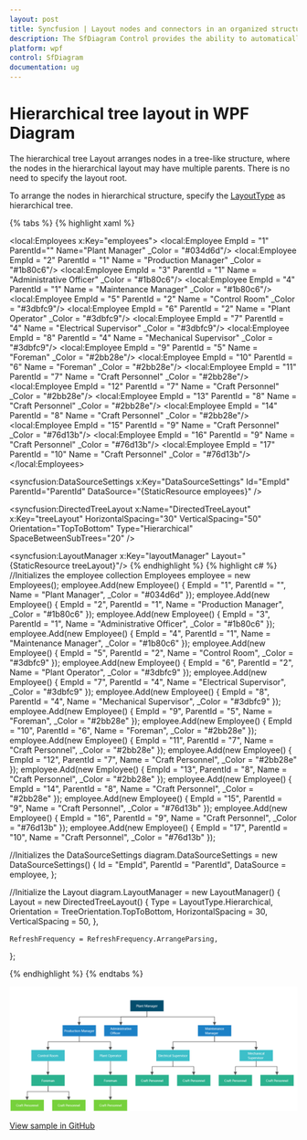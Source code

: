 ```yaml
---
layout: post
title: Syncfusion | Layout nodes and connectors in an organized structure
description: The SfDiagram Control provides the ability to automatically arrange nodes using one of the predefined layouts. 
platform: wpf
control: SfDiagram
documentation: ug
---
```


# Hierarchical tree layout in WPF Diagram

The hierarchical tree Layout arranges nodes in a tree-like structure, where the nodes in the hierarchical layout may have multiple parents. There is no need to specify the layout root.

To arrange the nodes in hierarchical structure, specify the [LayoutType](https://help.syncfusion.com/cr/wpf/Syncfusion.UI.Xaml.Diagram.Layout.DirectedTreeLayout.html#Syncfusion_UI_Xaml_Diagram_Layout_DirectedTreeLayout_Type) as hierarchical tree.

{% tabs %}
{% highlight xaml %}

<!-- Initializes the employee collection-->
<local:Employees x:Key="employees">
    <local:Employee EmpId = "1" ParentId="" Name="Plant Manager" _Color = "#034d6d"/>
    <local:Employee EmpId = "2" ParentId = "1" Name = "Production Manager" _Color = "#1b80c6"/>
    <local:Employee EmpId = "3" ParentId = "1" Name = "Administrative Officer" _Color = "#1b80c6"/>
    <local:Employee EmpId = "4" ParentId = "1" Name = "Maintenance Manager" _Color = "#1b80c6"/>
    <local:Employee EmpId = "5" ParentId = "2" Name = "Control Room" _Color = "#3dbfc9"/>
    <local:Employee EmpId = "6" ParentId = "2" Name = "Plant Operator" _Color = "#3dbfc9"/>
    <local:Employee EmpId = "7" ParentId = "4" Name = "Electrical Supervisor" _Color = "#3dbfc9"/>
    <local:Employee EmpId = "8" ParentId = "4" Name = "Mechanical Supervisor" _Color = "#3dbfc9"/>
    <local:Employee EmpId = "9" ParentId = "5" Name = "Foreman" _Color = "#2bb28e"/>
    <local:Employee EmpId = "10" ParentId = "6" Name = "Foreman" _Color = "#2bb28e"/>
    <local:Employee EmpId = "11" ParentId = "7" Name = "Craft Personnel" _Color = "#2bb28e"/>
    <local:Employee EmpId = "12" ParentId = "7" Name = "Craft Personnel" _Color = "#2bb28e"/>
    <local:Employee EmpId = "13" ParentId = "8" Name = "Craft Personnel" _Color = "#2bb28e"/>
    <local:Employee EmpId = "14" ParentId = "8" Name = "Craft Personnel" _Color = "#2bb28e"/>
    <local:Employee EmpId = "15" ParentId = "9" Name = "Craft Personnel" _Color = "#76d13b"/>
    <local:Employee EmpId = "16" ParentId = "9" Name = "Craft Personnel" _Color = "#76d13b"/>
    <local:Employee EmpId = "17" ParentId = "10" Name = "Craft Personnel" _Color = "#76d13b"/>
</local:Employees>

<!--Initializes the DataSourceSettings -->
<syncfusion:DataSourceSettings x:Key="DataSourceSettings" Id="EmpId" 
                               ParentId="ParentId"
                               DataSource="{StaticResource employees}" />
<!--Initialize the Layout-->
<syncfusion:DirectedTreeLayout x:Name="DirectedTreeLayout" 
                               x:Key="treeLayout" 
                               HorizontalSpacing="30" 
                               VerticalSpacing="50" 
                               Orientation="TopToBottom" 
                               Type="Hierarchical" 
                               SpaceBetweenSubTrees="20" />
<!--Initialize the Layout Manager-->
<syncfusion:LayoutManager x:Key="layoutManager" 
                          Layout="{StaticResource treeLayout}"/>
{% endhighlight %}
{% highlight c# %}
//Initializes the employee collection
Employees employee = new Employees();
employee.Add(new Employee() { EmpId = "1", ParentId = "", Name = "Plant Manager", _Color = "#034d6d" });
employee.Add(new Employee() { EmpId = "2", ParentId = "1", Name = "Production Manager", _Color = "#1b80c6" });
employee.Add(new Employee() { EmpId = "3", ParentId = "1", Name = "Administrative Officer", _Color = "#1b80c6" });
employee.Add(new Employee() { EmpId = "4", ParentId = "1", Name = "Maintenance Manager", _Color = "#1b80c6" });
employee.Add(new Employee() { EmpId = "5", ParentId = "2", Name = "Control Room", _Color = "#3dbfc9" });
employee.Add(new Employee() { EmpId = "6", ParentId = "2", Name = "Plant Operator", _Color = "#3dbfc9" });
employee.Add(new Employee() { EmpId = "7", ParentId = "4", Name = "Electrical Supervisor", _Color = "#3dbfc9" });
employee.Add(new Employee() { EmpId = "8", ParentId = "4", Name = "Mechanical Supervisor", _Color = "#3dbfc9" });
employee.Add(new Employee() { EmpId = "9", ParentId = "5", Name = "Foreman", _Color = "#2bb28e" });
employee.Add(new Employee() { EmpId = "10", ParentId = "6", Name = "Foreman", _Color = "#2bb28e" });
employee.Add(new Employee() { EmpId = "11", ParentId = "7", Name = "Craft Personnel", _Color = "#2bb28e" });
employee.Add(new Employee() { EmpId = "12", ParentId = "7", Name = "Craft Personnel", _Color = "#2bb28e" });
employee.Add(new Employee() { EmpId = "13", ParentId = "8", Name = "Craft Personnel", _Color = "#2bb28e" });
employee.Add(new Employee() { EmpId = "14", ParentId = "8", Name = "Craft Personnel", _Color = "#2bb28e" });
employee.Add(new Employee() { EmpId = "15", ParentId = "9", Name = "Craft Personnel", _Color = "#76d13b" });
employee.Add(new Employee() { EmpId = "16", ParentId = "9", Name = "Craft Personnel", _Color = "#76d13b" });
employee.Add(new Employee() { EmpId = "17", ParentId = "10", Name = "Craft Personnel", _Color = "#76d13b" });

//Initializes the DataSourceSettings
diagram.DataSourceSettings = new DataSourceSettings()
{
    Id = "EmpId",
    ParentId = "ParentId",
    DataSource = employee,
};

//Initialize the Layout
diagram.LayoutManager = new LayoutManager()
{
    Layout = new DirectedTreeLayout()
    {
        Type = LayoutType.Hierarchical,
        Orientation = TreeOrientation.TopToBottom,
        HorizontalSpacing = 30,
        VerticalSpacing = 50,
    },
                
    RefreshFrequency = RefreshFrequency.ArrangeParsing,
};

{% endhighlight %}
{% endtabs %}

![HierarchicalLayout](Automatic-Layouts_images/Automatic-Layouts_img8.png)

[View sample in GitHub](https://github.com/SyncfusionExamples/WPF-Diagram-Examples/tree/master/Samples/Automatic%20Layout/Hierarchical%20Tree)